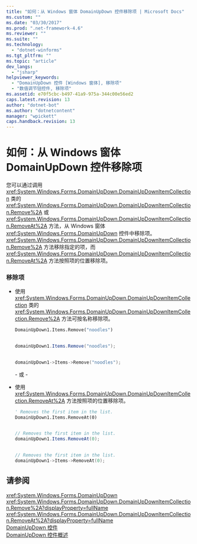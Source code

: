 ```yaml
---
title: "如何：从 Windows 窗体 DomainUpDown 控件移除项 | Microsoft Docs"
ms.custom: ""
ms.date: "03/30/2017"
ms.prod: ".net-framework-4.6"
ms.reviewer: ""
ms.suite: ""
ms.technology: 
  - "dotnet-winforms"
ms.tgt_pltfrm: ""
ms.topic: "article"
dev_langs: 
  - "jsharp"
helpviewer_keywords: 
  - "DomainUpDown 控件 [Windows 窗体], 移除项"
  - "数值调节钮控件, 移除项"
ms.assetid: e70f5cbc-b497-41a9-975a-344c00e56ed2
caps.latest.revision: 13
author: "dotnet-bot"
ms.author: "dotnetcontent"
manager: "wpickett"
caps.handback.revision: 13
---
```

# 如何：从 Windows 窗体 DomainUpDown 控件移除项
您可以通过调用 <xref:System.Windows.Forms.DomainUpDown.DomainUpDownItemCollection> 类的 <xref:System.Windows.Forms.DomainUpDown.DomainUpDownItemCollection.Remove%2A> 或 <xref:System.Windows.Forms.DomainUpDown.DomainUpDownItemCollection.RemoveAt%2A> 方法，从 Windows 窗体 <xref:System.Windows.Forms.DomainUpDown> 控件中移除项。  <xref:System.Windows.Forms.DomainUpDown.DomainUpDownItemCollection.Remove%2A> 方法移除指定的项，而 <xref:System.Windows.Forms.DomainUpDown.DomainUpDownItemCollection.RemoveAt%2A> 方法按照项的位置移除项。  
  
### 移除项  
  
-   使用 <xref:System.Windows.Forms.DomainUpDown.DomainUpDownItemCollection> 类的 <xref:System.Windows.Forms.DomainUpDown.DomainUpDownItemCollection.Remove%2A> 方法可按名称移除项。  
  
    ```vb  
    DomainUpDown1.Items.Remove("noodles")  
  
    ```  
  
    ```csharp  
    domainUpDown1.Items.Remove("noodles");  
  
    ```  
  
    ```cpp  
    domainUpDown1->Items->Remove("noodles");  
    ```  
  
     \- 或 \-  
  
-   使用 <xref:System.Windows.Forms.DomainUpDown.DomainUpDownItemCollection.RemoveAt%2A> 方法按照项的位置移除项。  
  
    ```vb  
    ' Removes the first item in the list.  
    DomainUpDown1.Items.RemoveAt(0)  
  
    ```  
  
    ```csharp  
    // Removes the first item in the list.  
    domainUpDown1.Items.RemoveAt(0);  
  
    ```  
  
    ```cpp  
    // Removes the first item in the list.  
    domainUpDown1->Items->RemoveAt(0);  
    ```  
  
## 请参阅  
 <xref:System.Windows.Forms.DomainUpDown>   
 <xref:System.Windows.Forms.DomainUpDown.DomainUpDownItemCollection.Remove%2A?displayProperty=fullName>   
 <xref:System.Windows.Forms.DomainUpDown.DomainUpDownItemCollection.RemoveAt%2A?displayProperty=fullName>   
 [DomainUpDown 控件](../../../../docs/framework/winforms/controls/domainupdown-control-windows-forms.md)   
 [DomainUpDown 控件概述](../../../../docs/framework/winforms/controls/domainupdown-control-overview-windows-forms.md)